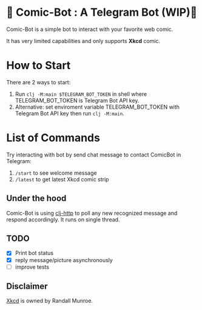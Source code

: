 # :baby: Comic-Bot : A Telegram Bot (WIP):construction_worker:

Comic-Bot is a simple bot to interact with your favorite web comic.

It has very limited capabilities and only supports **Xkcd** comic.

# How to Start
There are 2 ways to start:
1. Run `clj -M:main $TELEGRAM_BOT_TOKEN` in shell where TELEGRAM_BOT_TOKEN is Telegram Bot API key.
1. Alternative: set enviroment variable TELEGRAM_BOT_TOKEN with Telegram Bot API key then run `clj -M:main`.

# List of Commands
Try interacting with bot by send chat message to contact ComicBot in Telegram:
1. `/start` to see welcome message
1. `/latest` to get latest Xkcd comic strip

## Under the hood

Comic-Bot is using [clj-http](https://github.com/dakrone/clj-http) to poll  any new recognized message and respond accordingly. It runs on single thread.

## TODO
- [x] Print bot status
- [x] reply message/picture asynchronously
- [ ] improve tests

## Disclaimer

[Xkcd](https://xkcd.com/) is owned by Randall Munroe.
